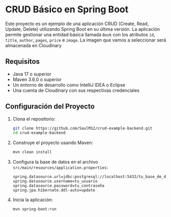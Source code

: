 # CRUD Básico en Spring Boot

Este proyecto es un ejemplo de una aplicación CRUD (Create, Read, Update, Delete) utilizando Spring Boot en su última versión. La aplicación permite gestionar una entidad básica llamada `Book` con los atributos `id`, `title`, `author`, `pages`, `price` e `image`. La imagen que vamos a seleccionar será almacenada en Cloudinary

## Requisitos

- Java 17 o superior
- Maven 3.6.0 o superior
- Un entorno de desarrollo como IntelliJ IDEA o Eclipse
- Una cuenta de Cloudinary con sus respectivas credenciales

## Configuración del Proyecto

1. Clona el repositorio:
    ```bash
    git clone https://github.com/SaulM12/crud-example-backend.git
    cd crud-example-backend
    ```

2. Construye el proyecto usando Maven:
    ```bash
    mvn clean install
    ```

3. Configura la base de datos en el archivo `src/main/resources/application.properties`:
    ```properties
    spring.datasource.url=jdbc:postgresql://localhost:5432/tu_base_de_datos
    spring.datasource.username=tu_usuario
    spring.datasource.password=tu_contraseña
    spring.jpa.hibernate.ddl-auto=update
    ```

4. Inicia la aplicación:
    ```bash
    mvn spring-boot:run
    ```





